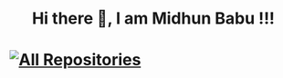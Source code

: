 
<h1 align="center"> Hi there 👋, I am Midhun Babu !!! <h1>
 <a href="https://github.com/i-midhunbabu?tab=repositories"><img alt="All Repositories" title="All Repositories" src="https://custom-icon-badges.herokuapp.com/badge/-All%20Repos-2962FF?style=for-the-badge&logoColor=white&logo=repo"/></a>


